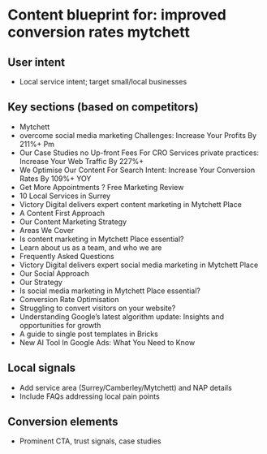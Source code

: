 # Content blueprint for: improved conversion rates mytchett

## User intent
- Local service intent; target small/local businesses

## Key sections (based on competitors)
- Mytchett
- overcome social media marketing Challenges: Increase Your Profits By 211%+ Pm
- Our Case Studies no Up-front Fees For CRO Services  private practices: Increase Your Web Traffic By 227%+
- We Optimise Our Content For Search Intent: Increase Your Conversion Rates By 109%+ YOY
- Get More Appointments ? Free Marketing Review
- 10 Local Services in Surrey
- Victory Digital delivers expert content marketing in Mytchett Place
- A Content First Approach
- Our Content Marketing Strategy
- Areas We Cover
- Is content marketing in Mytchett Place essential?
- Learn about us as a team, and who we are
- Frequently Asked Questions
- Victory Digital delivers expert social media marketing in Mytchett Place
- Our Social Approach
- Our Strategy
- Is social media marketing in Mytchett Place essential?
- Conversion Rate Optimisation
- Struggling to convert visitors on your website?
- Understanding Google’s latest algorithm update: Insights and opportunities for growth
- A guide to single post templates in Bricks
- New AI Tool In Google Ads: What You Need to Know

## Local signals
- Add service area (Surrey/Camberley/Mytchett) and NAP details
- Include FAQs addressing local pain points

## Conversion elements
- Prominent CTA, trust signals, case studies